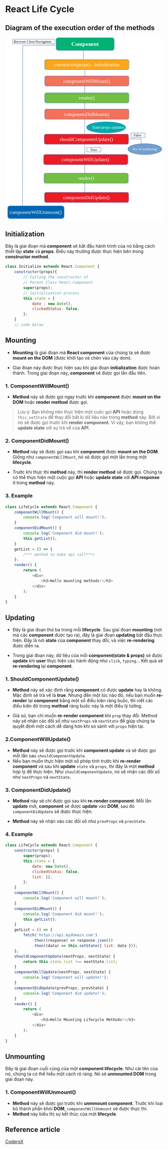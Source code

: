# React Life Cycle

## Diagram of the execution order of the methods

![graph](./images/graph.png)

## Initialization

Đây là giai đoạn mà **component** sẽ bắt đầu hành trình của nó bằng cách thiết lập **state** và **props**. Điều này thường được thực hiện bên trong **constructor method**.

```javascript
class Initialize extends React.Component {
    constructor(props){
        // Calling the constructor of
        // Parent Class React.Component
        super(props);
        // initialization process
        this.state = {
            date : new Date(),
            clickedStatus: false,
        };
    }
    // code below
```

## Mounting

- **Mounting** là giai đoạn mà **React component** của chúng ta sẽ được **mount on the DOM** (được khởi tạo và chèn vào cây dom).

- Giai đoạn này được thực hiện sau khi giai đoạn **initialization** được hoàn thành. Trong giai đoạn này, **component** sẽ được gọi lần đầu tiên.

### 1. ComponentWillMount()

- **Method** này sẽ được gọi ngay trước khi **component** được **mount on the DOM** hoặc **render method** được gọi.

> Lưu ý: Bạn không nên thực hiện một cuộc gọi **API** hoặc dùng `this.setState` để thay đổi bất kì dữ liệu nào trong **method** này. Bởi vì nó sẽ được gọi trước khi **render component**. Vì vậy, bạn không thể **update state** với sự trả về của **API**.

### 2. ComponentDidMount()

- **Method** này sẽ được gọi sau khi **component** được **mount on the DOM**. Giống như `componentWillMount`, nó sẽ được gọi một lần trong một **lifecycle**.

- Trước khi thực thi **method** này, thì **render method** sẽ được gọi. Chúng ta có thể thực hiện một cuộc gọi **API** hoặc **update state** với **API response** ở trong **method** này.

### 3. Example

```javascript
class LifeCycle extends React.Component {
	componentWillMount() {
		console.log('Component will mount!');
	}
	componentDidMount() {
		console.log('Component did mount!');
		this.getList();
	}
	getList = () => {
		/*** method to make api call***/
	};
	render() {
		return (
			<div>
				<h3>Hello mounting methods!</h3>
			</div>
		);
	}
}
```

## Updating

- Đây là giai đoạn thứ ba trong mỗi **lifecycle**. Sau giai đoạn **mounting** (nơi mà các **component** được tạo ra), đây là giai đoạn **updating** bắt đầu thực hiện. Đây là nơi **state** của **component** thay đổi, và việc **re-rendering** được diễn ra.

- Trong giai đoạn này, dữ liệu của mỗi **component(state & props)** sẽ được **update** khi **user** thực hiện các hành động như `click`, `typing`… Kết quả sẽ **re-rendering** lại **component**.

### 1. ShouldComponentUpdate()

- **Method** này sẽ xác định rằng **component** có được **update** hay là không. Mặc định sẽ trả về là **true**. Nhưng đến một lúc nào đó, nếu bạn muốn **re-render** lại **component** bằng một số điều kiện ràng buộc, thì viết các điều kiện đó trong **method** ràng buộc này là một điều lý tưởng.

- Giả sử, bạn chỉ muốn **re-render component** khi `prop` thay đổi. Method này sẽ nhận các đối số như `nextProps` và `nextState` để giúp chúng ta quyết định một cách dễ dàng hơn khi so sánh với `props` hiện tại.

### 2.ComponentWillUpdate()

- **Method** này sẽ được gọi trước khi **component update** và sẽ được gọi mỗi lần sau `shouldComponentUpdate`.
- Nếu bạn muốn thực hiện một số phép tính trước khi **re-render component** và sau khi **update** `state` và `props`, thì đây là một **method** hợp lý để thực hiện. Như `shouldComponentUpdate`, nó sẽ nhận các đối số như `nextProps` và `nextState`.

### 3. ComponentDidUpdate()

- **Method** này sẽ chỉ được gọi sau khi **re-render component**. Mỗi lần **update** mới, **component** sẽ được **update** vào **DOM**, sau đó `componentDidUpdate` sẽ được thực hiện.

- **Method** này sẽ nhận vào các đối số như `prevProps` và `prevState`.

### 4. Example

```javascript
class LifeCycle extends React.Component {
	constructor(props) {
		super(props);
		this.state = {
			date: new Date(),
			clickedStatus: false,
			list: [],
		};
	}
	componentWillMount() {
		console.log('Component will mount!');
	}
	componentDidMount() {
		console.log('Component did mount!');
		this.getList();
	}
	getList = () => {
		fetch('https://api.mydomain.com')
			.then((response) => response.json())
			.then((data) => this.setState({ list: data }));
	};
	shouldComponentUpdate(nextProps, nextState) {
		return this.state.list !== nextState.list;
	}
	componentWillUpdate(nextProps, nextState) {
		console.log('Component will update!');
	}
	componentDidUpdate(prevProps, prevState) {
		console.log('Component did update!');
	}
	render() {
		return (
			<div>
				<h3>Hello Mounting Lifecycle Methods!</h3>
			</div>
		);
	}
}
```

## Unmounting

Đây là giai đoạn cuối cùng của một **component lifecycle**. Như cái tên của nó, chúng ta có thể hiểu một cách rõ ràng. Nó sẽ **unmounted DOM** trong giai đoạn này.

### 1. ComponentWillUnmount()

- **Method** này sẽ được gọi trước khi **unmmount component**. Trước khi loại bỏ thành phần khỏi **DOM**, `componentWillUnmount` sẽ được thực thi.
- **Method** này biểu thị sự kết thúc của một **lifecycle**.

## Reference article

[CodersX](https://coders-x.com/2019/06/15/Chi-tiet-ve-lifecycle-method-trong-ReactJS/)
